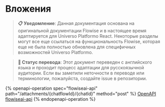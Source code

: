 # Вложения

> **📋 Уведомление**: Данная документация основана на оригинальной документации Flowise и в настоящее время адаптируется для Universo Platformo React. Некоторые разделы могут все еще ссылаться на функциональность Flowise, которая еще не была полностью обновлена для специфичных возможностей Universo Platformo.

> **🔄 Статус перевода**: Этот документ переведен с английского языка и проходит процесс адаптации для русскоязычной аудитории. Если вы заметили неточности в переводе или терминологии, пожалуйста, создайте issue в репозитории.

{% openapi-operation spec="flowiseai-api" path="/attachments/{chatflowId}/{chatId}" method="post" %}
[OpenAPI flowiseai-api](https://gitbook-x-prod-openapi.4401d86825a13bf607936cc3a9f3897a.r2.cloudflarestorage.com/raw/238edaa326f0ca4057047699b251f09b359ab0c2a5d5201f7095b100792cf411.txt?X-Amz-Algorithm=AWS4-HMAC-SHA256&X-Amz-Content-Sha256=UNSIGNED-PAYLOAD&X-Amz-Credential=dce48141f43c0191a2ad043a6888781c%2F20250622%2Fauto%2Fs3%2Faws4_request&X-Amz-Date=20250622T114123Z&X-Amz-Expires=172800&X-Amz-Signature=5dd4b3343a1c2a841e205191e3862f26b17fd1af871cb148ed64f6c7ad8048f1&X-Amz-SignedHeaders=host&x-amz-checksum-mode=ENABLED&x-id=GetObject)
{% endopenapi-operation %}
